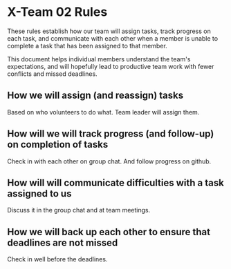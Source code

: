 # X-Team 02 Rules

These rules establish how our team will assign tasks,
track progress on each task, and communicate with each other 
when a member is unable to complete a task that has been assigned to that member.

This document helps individual members understand the team's expectations,
and will hopefully lead to productive team work with fewer conflicts
and missed deadlines.

## How we will assign (and reassign) tasks
Based on who volunteers to do what. Team leader will assign them.


## How will we will track progress (and follow-up) on completion of tasks
Check in with each other on group chat. And follow progress on github.


## How will will communicate difficulties with a task assigned to us
Discuss it in the group chat and at team meetings.


## How we will back up each other to ensure that deadlines are not missed
Check in well before the deadlines.


